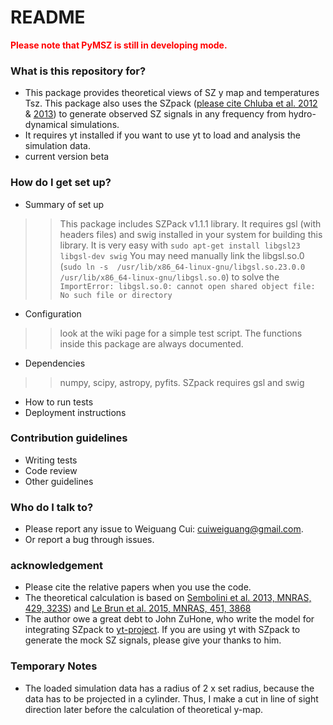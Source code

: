 # README

<span style="color:red"> **Please note that PyMSZ is still in developing mode.** </span>

### What is this repository for?

-   This package provides theoretical views of SZ y map and temperatures Tsz. This package also uses the SZpack ([please cite Chluba et al. 2012](http://adsabs.harvard.edu/abs/2012MNRAS.426..510C) & [2013](http://adsabs.harvard.edu/abs/2013MNRAS.430.3054C)) to generate observed SZ signals in any frequency from hydro-dynamical simulations.
-   It requires yt installed if you want to use yt to load and analysis the simulation data.
-   current version beta

### How do I get set up?

-   Summary of set up

>>  This package includes SZPack v1.1.1 library. It requires gsl (with headers files) and swig installed in your system for building this library. It is very easy with `sudo apt-get install libgsl23 libgsl-dev swig` You may need manually link the libgsl.so.0 (`sudo ln -s  /usr/lib/x86_64-linux-gnu/libgsl.so.23.0.0 /usr/lib/x86_64-linux-gnu/libgsl.so.0`) to solve the `ImportError: libgsl.so.0: cannot open shared object file: No such file or directory`

-   Configuration

>>  look at the wiki page for a simple test script. The functions inside this package are always documented.

-   Dependencies

>>  numpy, scipy, astropy, pyfits. SZpack requires gsl and swig

-   How to run tests
-   Deployment instructions

### Contribution guidelines

-   Writing tests
-   Code review
-   Other guidelines

### Who do I talk to?

-   Please report any issue to Weiguang Cui: cuiweiguang@gmail.com.
-   Or report a bug through issues.

### acknowledgement

-   Please cite the relative papers when you use the code.
-   The theoretical calculation is based on [Sembolini et al. 2013, MNRAS, 429, 323S](http://adsabs.harvard.edu/abs/2013MNRAS.429..323S)) and [Le Brun et al. 2015, MNRAS, 451, 3868](http://dx.doi.org/10.1093/mnras/stv1172)
-   The author owe a great debt to John ZuHone, who write the model for integrating SZpack to [yt-project](http://yt-project.org/). If you are using yt with SZpack to generate the mock SZ signals, please give your thanks to him.

### Temporary Notes

-   The loaded simulation data has a radius of 2 x set radius, because the data has to be projected in a cylinder. Thus, I make a cut in line of sight direction later before the calculation of theoretical y-map.
